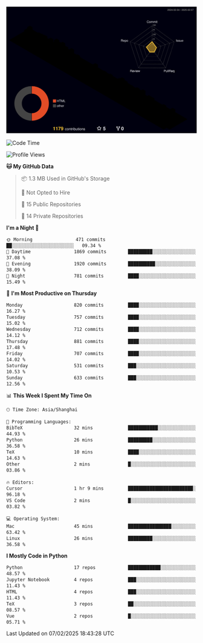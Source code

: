 <!--![](https://raw.githubusercontent.com/BorisYang326/BorisYang326/output/github-contribution-grid-snake-dark.svg) -->
![](./profile-3d-contrib/profile-night-rainbow.svg)
<!--START_SECTION:waka-->
![Code Time](http://img.shields.io/badge/Code%20Time-771%20hrs%203%20mins-blue)

![Profile Views](http://img.shields.io/badge/Profile%20Views-0-blue)

**🐱 My GitHub Data** 

> 📦 1.3 MB Used in GitHub's Storage 
 > 
> 🚫 Not Opted to Hire
 > 
> 📜 15 Public Repositories 
 > 
> 🔑 14 Private Repositories 
 > 
**I'm a Night 🦉** 

```text
🌞 Morning                471 commits         ██░░░░░░░░░░░░░░░░░░░░░░░   09.34 % 
🌆 Daytime                1869 commits        █████████░░░░░░░░░░░░░░░░   37.08 % 
🌃 Evening                1920 commits        ██████████░░░░░░░░░░░░░░░   38.09 % 
🌙 Night                  781 commits         ████░░░░░░░░░░░░░░░░░░░░░   15.49 % 
```
📅 **I'm Most Productive on Thursday** 

```text
Monday                   820 commits         ████░░░░░░░░░░░░░░░░░░░░░   16.27 % 
Tuesday                  757 commits         ████░░░░░░░░░░░░░░░░░░░░░   15.02 % 
Wednesday                712 commits         ████░░░░░░░░░░░░░░░░░░░░░   14.12 % 
Thursday                 881 commits         ████░░░░░░░░░░░░░░░░░░░░░   17.48 % 
Friday                   707 commits         ████░░░░░░░░░░░░░░░░░░░░░   14.02 % 
Saturday                 531 commits         ███░░░░░░░░░░░░░░░░░░░░░░   10.53 % 
Sunday                   633 commits         ███░░░░░░░░░░░░░░░░░░░░░░   12.56 % 
```


📊 **This Week I Spent My Time On** 

```text
🕑︎ Time Zone: Asia/Shanghai

💬 Programming Languages: 
BibTeX                   32 mins             ███████████░░░░░░░░░░░░░░   44.93 % 
Python                   26 mins             █████████░░░░░░░░░░░░░░░░   36.58 % 
TeX                      10 mins             ████░░░░░░░░░░░░░░░░░░░░░   14.63 % 
Other                    2 mins              █░░░░░░░░░░░░░░░░░░░░░░░░   03.86 % 

🔥 Editors: 
Cursor                   1 hr 9 mins         ████████████████████████░   96.18 % 
VS Code                  2 mins              █░░░░░░░░░░░░░░░░░░░░░░░░   03.82 % 

💻 Operating System: 
Mac                      45 mins             ████████████████░░░░░░░░░   63.42 % 
Linux                    26 mins             █████████░░░░░░░░░░░░░░░░   36.58 % 
```

**I Mostly Code in Python** 

```text
Python                   17 repos            ████████████░░░░░░░░░░░░░   48.57 % 
Jupyter Notebook         4 repos             ███░░░░░░░░░░░░░░░░░░░░░░   11.43 % 
HTML                     4 repos             ███░░░░░░░░░░░░░░░░░░░░░░   11.43 % 
TeX                      3 repos             ██░░░░░░░░░░░░░░░░░░░░░░░   08.57 % 
Vue                      2 repos             █░░░░░░░░░░░░░░░░░░░░░░░░   05.71 % 
```




 Last Updated on 07/02/2025 18:43:28 UTC
<!--END_SECTION:waka-->
